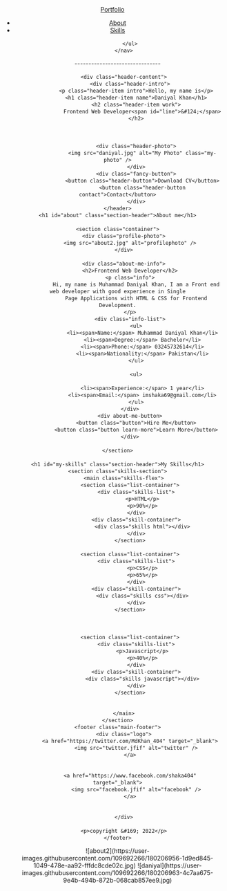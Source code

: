 <!DOCTYPE html>
<html>

<head>
    <link rel="stylesheet" href="port.css">
    <title>Portfolio</title>

</head>

<body>
    <header id="main-header">
        <nav id="nav-bar">
            <a href="#" class="portfolio">Port<span>folio</span></a>
            <ul class="main-nav-item">
                <li>
                    <a href="#about">About</a>
                </li>
                <li>
                    <a href="#my-skills">Skills</a>
                </li>
                
            </ul>
        </nav>
  <p>-------------------------------</p>
  <p></p>

        <div class="header-content">
            <div class="header-intro">
                <p class="header-item intro">Hello, my name is</p>
                <h1 class="header-item name">Daniyal Khan</h1>
                <h2 class="header-item work">
                    Frontend Web Developer<span id="line">&#124;</span>
                </h2>
                


                <div class="header-photo">
                    <img src="daniyal.jpg" alt="My Photo" class="my-photo" />
                </div>
                <div class="fancy-button">
                    <button class="header-button">Download CV</button>
                    <button class="header-button contact">Contact</button>
                </div>
    </header>
    <h1 id="about" class="section-header">About me</h1>

    <section class="container">
        <div class="profile-photo">
            <img src="about2.jpg" alt="profilephoto" />
        </div>

        <div class="about-me-info">
            <h2>Frontend Web Developer</h2>
            <p class="info">
                Hi, my name is Muhammad Daniyal Khan, I am a Front end web developer with good experience in Single
                Page Applications with HTML & CSS for Frontend Development.
            </p>
            <div class="info-list">
                <ul>
                    <li><span>Name:</span> Muhammad Daniyal Khan</li>
                    <li><span>Degree:</span> Bachelor</li>
                    <li><span>Phone:</span> 03245732614</li>
                    <li><span>Nationality:</span> Pakistan</li>
                </ul>

                <ul>
                     
                    <li><span>Experience:</span> 1 year</li>
                    <li><span>Email:</span> imshaka69@gmail.com</li>
                </ul>
            </div>
            <div about-me-button>
                <button class="button">Hire Me</button>
                <button class="button learn-more">Learn More</button>
            </div>

    </section>

    <h1 id="my-skills" class="section-header">My Skills</h1>
    <section class="skills-section">
        <main class="skills-flex">
            <section class="list-container">
                <div class="skills-list">
                    <p>HTML</p>
                    <p>90%</p>
                </div>
                <div class="skill-container">
                    <div class="skills html"></div>
                </div>
            </section>

            <section class="list-container">
                <div class="skills-list">
                    <p>CSS</p>
                    <p>65%</p>
                </div>
                <div class="skill-container">
                    <div class="skills css"></div>
                </div>
            </section>

            

            <section class="list-container">
                <div class="skills-list">
                    <p>Javascript</p>
                    <p>40%</p>
                </div>
                <div class="skill-container">
                    <div class="skills javascript"></div>
                </div>
            </section>

            
        </main>
    </section>
    <footer class="main-footer">
        <div class="logo">
            <a href="https://twitter.com/MdKhan_404" target="_blank">
                <img src="twitter.jfif" alt="twitter" />
            </a>


            <a href="https://www.facebook.com/shaka404" target="_blank">
                <img src="facebook.jfif" alt="facebook" />
            </a>


        </div>

        <p>copyright &#169; 2022</p>
    </footer>

</body>

</html>![about2](https://user-images.githubusercontent.com/109692266/180206956-1d9ed845-1049-478e-aa92-fffdc8cde02c.jpg)
![daniyal](https://user-images.githubusercontent.com/109692266/180206963-4c7aa675-9e4b-494b-872b-068cab857ee9.jpg)
